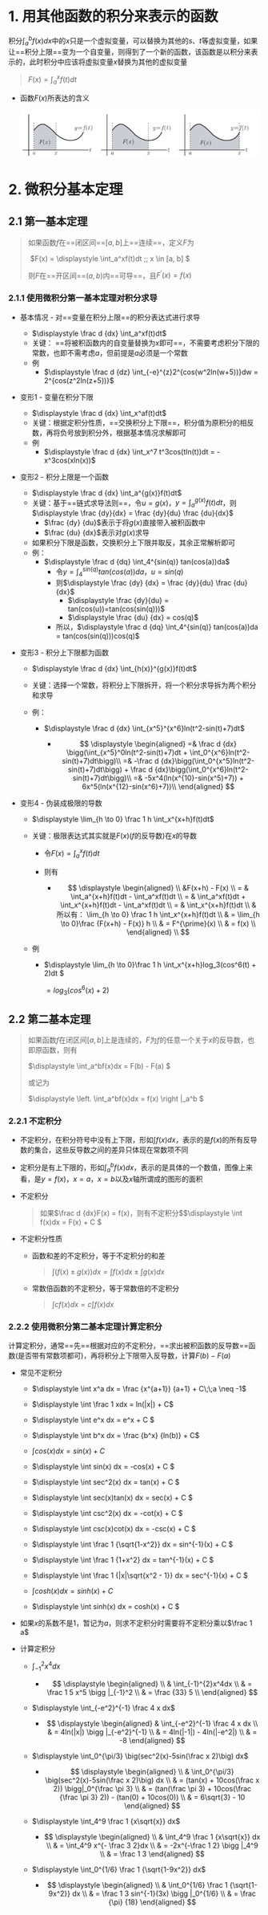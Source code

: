 # 1. 用其他函数的积分来表示的函数

积分$\int_a^bf(x)dx$中的$x$只是一个虚拟变量，可以替换为其他的$s、t$等虚拟变量，如果让==积分上限==变为一个自变量，则得到了一个新的函数，该函数是以积分来表示的，此时积分中应该将虚拟变量$x$替换为其他的虚拟变量

>  $\displaystyle F(x) = \int_a^xf(t)dt$

- 函数$F(x)$所表达的含义

    ![image-20241129142221076](<chap 17 微积分基本定理.assets/image-20241129142221076.png>)

# 2. 微积分基本定理

## 2.1 第一基本定理

> 如果函数$f$在==闭区间==[$a, b]$上==连续==，定义$F$为
>
> ​	$F(x) = \displaystyle \int_a^xf(t)dt  \;\; x \in [a, b] $
>
> 则$F$在==开区间==$(a, b)$内==可导==，且$F^{\prime}(x) = f(x)$

### 2.1.1 使用微积分第一基本定理对积分求导

- 基本情况 - 对==变量在积分上限==的积分表达式进行求导

    - $\displaystyle \frac d {dx} \int_a^xf(t)dt$
    - 关键： ==将被积函数内的自变量替换为$x$即可==，不需要考虑积分下限的常数，也即不需考虑$a$，但前提是$a$必须是一个常数
    - 例
        - $\displaystyle \frac d {dz} \int_{-e}^{z}2^{cos(w^2ln(w+5))}dw = 2^{cos(z^2ln(z+5))}$

- 变形1 - 变量在积分下限

    - $\displaystyle \frac d {dx} \int_x^af(t)dt$
    - 关键：根据定积分性质，==交换积分上下限==，积分值为原积分的相反数，再将负号放到积分外，根据基本情况求解即可
    - 例
        - $\displaystyle \frac d {dx} \int_x^7 t^3cos(tln(t))dt = - x^3cos(xln(x))$

- 变形2 - 积分上限是一个函数

    - $\displaystyle \frac d {dx} \int_a^{g(x)}f(t)dt$
    - 关键：基于==链式求导法则==，令$u=g(x)$，$y=\int_a^{g(x)}f(t)dt$，则$\displaystyle \frac {dy}{dx} = \frac {dy}{du} \frac {du}{dx}$
        - $\frac {dy} {du}$表示于将$g(x)$直接带入被积函数中
        - $\frac {du} {dx}$表示对$g(x)$求导
    - 如果积分下限是函数，交换积分上下限并取反，其余正常解析即可
    - 例：
        - $\displaystyle \frac d {dq} \int_4^{sin(q)} tan(cos(a))da$
            - 令$y=\int_4^{sin(q)} tan(cos(a))da$，$u=sin(q)$
            - 则$\displaystyle \frac {dy} {dx} = \frac {dy}{du} \frac {du}{dx}$ 
                - $\displaystyle \frac {dy}{du} = tan(cos(u))=tan(cos(sin(q)))$
                - $\displaystyle \frac {du} {dx} = cos(q)$
            - 所以，$\displaystyle \frac d {dq} \int_4^{sin(q)} tan(cos(a))da = tan(cos(sin(q)))cos(q)$

- 变形3 - 积分上下限都为函数

    - $\displaystyle \frac d {dx} \int_{h(x)}^{g(x)}f(t)dt$

    - 关键：选择一个常数，将积分上下限拆开，将一个积分求导拆为两个积分和求导

    - 例：

        - $\displaystyle \frac d {dx} \int_{x^5}^{x^6}ln(t^2-sin(t)+7)dt$

            - $$
                \displaystyle
                \begin{aligned}
                =& \frac d {dx} \bigg(\int_{x^5}^0ln(t^2-sin(t)+7)dt + \int_0^{x^6}ln(t^2-sin(t)+7)dt\bigg)\\
                =& -\frac d {dx}\bigg(\int_0^{x^5}ln(t^2-sin(t)+7)dt\bigg) + \frac d {dx}\bigg(\int_0^{x^6}ln(t^2-sin(t)+7)dt\bigg)\\
                =& -5x^4(ln(x^{10}-sin(x^5)+7)) + 6x^5(ln(x^{12}-sin(x^6)+7))\\
                \end{aligned}
                $$

- 变形4 - 伪装成极限的导数

    - $\displaystyle \lim_{h \to 0} \frac 1 h \int_x^{x+h}f(t)dt$

    - 关键：极限表达式其实就是$F(x)$($f$的反导数)在$x$的导数

        - 令$F(x) = \int_a^xf(t)dt$

        - 则有

            - $$
                \displaystyle
                \begin{aligned} \\
                &F(x+h) - F(x)  \\ 
                = & \int_a^{x+h}f(t)dt - \int_a^xf(t)dt \\
                = & \int_a^xf(t)dt + \int_x^{x+h}f(t)dt - \int_a^xf(t)dt \\
                = & \int_x^{x+h}f(t)dt \\
                & 所以有： \lim_{h \to 0} \frac 1 h \int_x^{x+h}f(t)dt \\
                & = \lim_{h \to 0}\frac {F(x+h) - F(x)} h \\
                & = F^{\prime}(x) \\
                & = f(x) \\
                \end{aligned} \\
                $$

    - 例

        - $\displaystyle \lim_{h \to 0}\frac 1 h \int_x^{x+h}log_3(cos^6(t) + 2)dt $

            $=log_3(cos^6(x) + 2)$

##  2.2 第二基本定理

> 如果函数$f$在闭区间$[a, b]$上是连续的，$F$为$f$的任意一个关于$x$的反导数，也即原函数，则有
>
> $\displaystyle \int_a^bf(x)dx = F(b) - F(a) $
>
> 或记为
>
> $\displaystyle \left. \int_a^bf(x)dx = f(x) \right |_a^b $

### 2.2.1 不定积分

- 不定积分，在积分符号中没有上下限，形如$\int f(x)dx$，表示的是$f(x)$的所有反导数的集合，这些反导数之间的差异只体现在常数项不同

- 定积分是有上下限的，形如$\int_a^bf(x)dx$，表示的是具体的一个数值，图像上来看，是$y=f(x)$，$x=a$，$x=b$以及$x$轴所谓成的图形的面积

- 不定积分

    > 如果$\frac d {dx}F(x) = f(x)，则有不定积分$$\displaystyle \int f(x)dx = F(x) + C $

- 不定积分性质

    - 函数和差的不定积分，等于不定积分的和差

        > $\displaystyle \int (f(x) \pm g(x))dx = \int f(x)dx \pm  \int g(x)dx$

    - 常数倍函数的不定积分，等于常数倍的不定积分

        > $\displaystyle \int cf(x)dx = c \int f(x)dx$

### 2.2.2 使用微积分第二基本定理计算定积分

计算定积分，通常==先==根据对应的不定积分，==求出被积函数的反导数==函数(是否带有常数项都可)，再将积分上下限带入反导数，计算$F(b) - F(a)$

- 常见不定积分

    - $\displaystyle \int x^a dx = \frac {x^{a+1}} {a+1} + C\;\;a \neq -1$

    - $\displaystyle \int \frac 1 xdx = ln(|x|) + C$

    - $\displaystyle \int e^x dx = e^x + C $

    - $\displaystyle \int b^x dx = \frac {b^x} {ln(b)} + C$

    - $\displaystyle \int cos(x) dx = sin(x) + C$

    - $\displaystyle \int sin(x) dx = -cos(x) + C $

    - $\displaystyle \int sec^2(x) dx = tan(x) + C $

    - $\displaystyle \int sec(x)tan(x) dx = sec(x) + C $

    - $\displaystyle \int csc^2(x) dx = -cot(x) + C $

    - $\displaystyle \int csc(x)cot(x) dx = -csc(x) + C $

    - $\displaystyle \int \frac 1 {\sqrt{1-x^2}} dx = sin^{-1}(x) + C $

    - $\displaystyle \int \frac 1 {1+x^2} dx = tan^{-1}(x) + C $

    - $\displaystyle \int \frac 1 {|x|\sqrt{x^2 - 1}} dx = sec^{-1}(x) + C $

    - $\displaystyle \int cosh(x) dx = sinh(x) + C$

    - $\displaystyle \int sinh(x) dx = cosh(x) + C $

- 如果$x$的系数不是$1$，暂记为$a$，则求不定积分时需要将不定积分乘以$\frac 1 a$

- 计算定积分

    - $\displaystyle \int_{-1}^2 x^4dx$
    
        - $$
            \displaystyle
            \begin{aligned} \\
            & \int_{-1}^{2}x^4dx \\
            & = \frac 1 5 x^5 \bigg |_{-1}^2 \\
            & = \frac {33} 5 \\
            \end{aligned}
            $$
    
    - $\displaystyle \int_{-e^2}^{-1} \frac 4 x dx$
    
        - $$
            \displaystyle
            \begin{aligned}
            & \int_{-e^2}^{-1} \frac 4 x dx \\
            & = 4ln(|x|) \bigg |_{-e^2}^{-1} \\
            & = 4ln(|-1|) - 4ln(|-e^2|) \\
            & = -8
            \end{aligned}
            $$
    
    - $\displaystyle \int_0^{\pi/3} \big(sec^2(x)-5sin(\frac x 2)\big) dx$
    
        - $$
            \displaystyle
            \begin{aligned} \\ 
            & \int_0^{\pi/3} \big(sec^2(x)-5sin(\frac x 2)\big) dx \\
            & = (tan(x) + 10cos(\frac x 2)) \bigg|_0^{\frac \pi 3} \\ 
            & = (tan(\frac \pi 3) + 10cos(\frac {\frac \pi 3} 2)) - (tan(0) + 10cos(0)) \\
            & = 6\sqrt{3} - 10
            \end{aligned}
            $$
    
    - $\displaystyle \int_4^9 \frac 1 {x\sqrt{x}} dx$
    
        - $$
            \displaystyle
            \begin{aligned} \\
            & \int_4^9 \frac 1 {x\sqrt{x}} dx \\
            & = \int_4^9 x^{- \frac 3 2}dx \\
            & = -2x^{-\frac 1 2} \bigg |_4^9 \\ 
            & = \frac 1 3
            \end{aligned}
            $$
    
    - $\displaystyle \int_0^{1/6} \frac 1 {\sqrt{1-9x^2}} dx$
    
        - $$
            \displaystyle
            \begin{aligned} \\
            & \int_0^{1/6} \frac 1 {\sqrt{1-9x^2}} dx \\
            & = \frac 1 3 sin^{-1}(3x) \bigg |_0^{1/6} \\
            & = \frac {\pi} {18}
            \end{aligned}
            $$



 